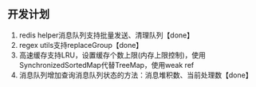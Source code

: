 ## 开发计划

1. redis helper消息队列支持批量发送、清理队列【done】
2. regex utils支持replaceGroup【done】
3. 高速缓存支持LRU，设置缓存个数上限(内存上限控制)，使用SynchronizedSortedMap代替TreeMap，使用weak ref
4. 消息队列增加查询消息队列状态的方法：消息堆积数、当前处理数【done】

